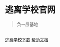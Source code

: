 # 逃离学校官网
>负一层基地
<br>
<a href="https://goodjobABC.github.io/base.github.io/download/download.html">逃离学校下载</a>
<a href="https://goodjobABC.github.io/base.github.io/info/what_is_base.md">帮助文档</a>
